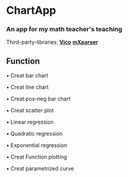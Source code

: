# ChartApp

### An app for my math teacher's teaching

Third-party-libraries: **[Vico](https://www.patrykandpatrick.com/vico/guide/stable)** **[mXparser](https://mathparser.org/)**

## Function

• Creat bar chart

• Creat line chart

• Creat pos-neg bar chart

• Creat scatter plot

• Linear regression

• Quadratic regression

• Exponential regression

• Creat Function plotting

• Creat parametrized curve

